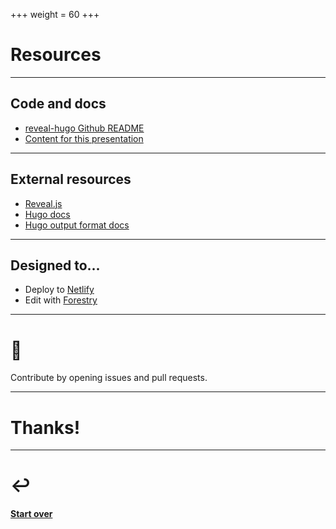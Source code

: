 +++
weight = 60
+++

# Resources

---

## Code and docs

- [reveal-hugo Github README](https://github.com/dzello/reveal-hugo)
- [Content for this presentation](https://github.com/dzello/reveal-hugo/tree/master/exampleSite)

---

## External resources

- [Reveal.js](https://revealjs.com/)
- [Hugo docs](https://gohugo.io/)
- [Hugo output format docs](https://gohugo.io/templates/output-formats/)

---

## Designed to...

- Deploy to [Netlify](https://netlify.com/)
- Edit with [Forestry](https://forestry.io/)

---

# 🙏

Contribute by opening issues and pull requests.

---

# Thanks!

---

# ↩️

#### [Start over](#)
